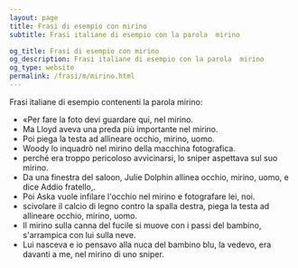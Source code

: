 ```yaml
---
layout: page
title: Frasi di esempio con mirino 
subtitle: Frasi italiane di esempio con la parola  mirino

og_title: Frasi di esempio con mirino 
og_description: Frasi italiane di esempio con la parola  mirino
og_type: website
permalink: /frasi/m/mirino.html
---
```


Frasi italiane di esempio contenenti la parola mirino:


- «Per fare la foto devi guardare qui, nel mirino.
- Ma Lloyd aveva una preda più importante nel mirino.
- Poi piega la testa ad allineare occhio, mirino, uomo.
- Woody lo inquadrò nel mirino della macchina fotografica.
- perché era troppo pericoloso avvicinarsi, lo sniper aspettava sul suo mirino.
- Da una finestra del saloon, Julie Dolphin allinea occhio, mirino, uomo, e dice Addio fratello,.
- Poi Aska vuole infilare l'occhio nel mirino e fotografare lei, noi.
- scivolare il calcio di legno contro la spalla destra, piega la testa ad allineare occhio, mirino, uomo.
- Il mirino sulla canna del fucile si muove con i passi del bambino, s'arrampica con lui sulla neve.
- Lui nasceva e io pensavo alla nuca del bambino blu, la vedevo, era davanti a me, nel mirino di uno sniper.
